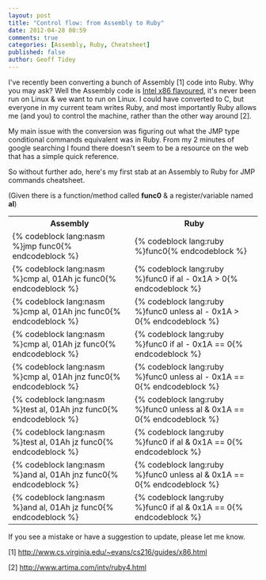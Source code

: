```yaml
---
layout: post
title: "Control flow: from Assembly to Ruby"
date: 2012-04-28 00:59
comments: true
categories: [Assembly, Ruby, Cheatsheet]
published: false
author: Geoff Tidey
---
```


I've recently been converting a bunch of Assembly [1] code into Ruby.  Why you may ask?  Well the Assembly code is [Intel x86 flavoured](http://en.wikipedia.org/wiki/X86_assembly_language), it's never been run on Linux &amp; we want to run on Linux.  I could have converted to C, but everyone in my current team writes Ruby, and most importantly Ruby allows me (and you) to control the machine, rather than the other way around [2].

My main issue with the conversion was figuring out what the JMP type conditional commands equivalent was in Ruby.  From my 2 minutes of google searching I found there doesn't seem to be a resource on the web that has a simple quick reference.

So without further ado, here's my first stab at an Assembly to Ruby for JMP commands cheatsheet.

(Given there is a function/method called **func0** &amp; a register/variable named **al**)


<table>
  <tr>
    <th>Assembly</th><th>Ruby</th>
  </tr>
  <tr>
    <td>{% codeblock lang:nasm %}jmp func0{% endcodeblock %}</td><td>{% codeblock lang:ruby %}func0{% endcodeblock %}</td>
  </tr>
  <tr>
    <td>{% codeblock lang:nasm %}cmp al, 01Ah
jc func0{% endcodeblock %}</td><td>{% codeblock lang:ruby %}func0 if al - 0x1A > 0{% endcodeblock %}</td>
  </tr>
  <tr>
    <td>{% codeblock lang:nasm %}cmp al, 01Ah
jnc func0{% endcodeblock %}</td><td>{% codeblock lang:ruby %}func0 unless al - 0x1A > 0{% endcodeblock %}</td>
  </tr>
  <tr>
    <td>{% codeblock lang:nasm %}cmp al, 01Ah
jz func0{% endcodeblock %}</td><td>{% codeblock lang:ruby %}func0 if al - 0x1A == 0{% endcodeblock %}</td>
  </tr>
  <tr>
    <td>{% codeblock lang:nasm %}cmp al, 01Ah
jnz func0{% endcodeblock %}</td><td>{% codeblock lang:ruby %}func0 unless al - 0x1A == 0{% endcodeblock %}</td>
  </tr>
  <tr>
    <td>{% codeblock lang:nasm %}test al, 01Ah
jnz func0{% endcodeblock %}</td><td>{% codeblock lang:ruby %}func0 unless al & 0x1A == 0{% endcodeblock %}</td>
  </tr>
 <tr>
    <td>{% codeblock lang:nasm %}test al, 01Ah
jz func0{% endcodeblock %}</td><td>{% codeblock lang:ruby %}func0 if al & 0x1A == 0{% endcodeblock %}</td>
  </tr>
  <tr>
    <td>{% codeblock lang:nasm %}and al, 01Ah
jnz func0{% endcodeblock %}</td><td>{% codeblock lang:ruby %}func0 unless al & 0x1A == 0{% endcodeblock %}</td>
  </tr>
 <tr>
    <td>{% codeblock lang:nasm %}and al, 01Ah
jz func0{% endcodeblock %}</td><td>{% codeblock lang:ruby %}func0 if al & 0x1A == 0{% endcodeblock %}</td>
  </tr>
 </table>

If you see a mistake or have a suggestion to update, please let me know.


[1] http://www.cs.virginia.edu/~evans/cs216/guides/x86.html

[2] http://www.artima.com/intv/ruby4.html

